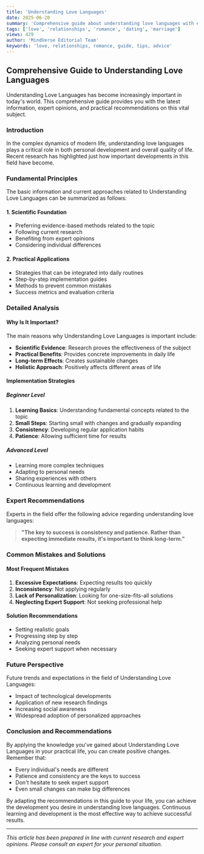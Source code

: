 ```yaml
---
title: 'Understanding Love Languages'
date: 2025-06-20
summary: 'Comprehensive guide about understanding love languages with expert insights and practical advice.'
tags: ['love', 'relationships', 'romance', 'dating', 'marriage']
views: 429
author: 'MindVerse Editorial Team'
keywords: 'love, relationships, romance, guide, tips, advice'
---
```


## Comprehensive Guide to Understanding Love Languages

Understanding Love Languages has become increasingly important in today's world. This comprehensive guide provides you with the latest information, expert opinions, and practical recommendations on this vital subject.

### Introduction

In the complex dynamics of modern life, understanding love languages plays a critical role in both personal development and overall quality of life. Recent research has highlighted just how important developments in this field have become.

### Fundamental Principles

The basic information and current approaches related to Understanding Love Languages can be summarized as follows:

#### 1. Scientific Foundation
- Preferring evidence-based methods related to the topic
- Following current research
- Benefiting from expert opinions
- Considering individual differences

#### 2. Practical Applications
- Strategies that can be integrated into daily routines
- Step-by-step implementation guides
- Methods to prevent common mistakes
- Success metrics and evaluation criteria

### Detailed Analysis

#### Why Is It Important?
The main reasons why Understanding Love Languages is important include:

- **Scientific Evidence**: Research proves the effectiveness of the subject
- **Practical Benefits**: Provides concrete improvements in daily life
- **Long-term Effects**: Creates sustainable changes
- **Holistic Approach**: Positively affects different areas of life

#### Implementation Strategies

##### Beginner Level
1. **Learning Basics**: Understanding fundamental concepts related to the topic
2. **Small Steps**: Starting small with changes and gradually expanding
3. **Consistency**: Developing regular application habits
4. **Patience**: Allowing sufficient time for results

##### Advanced Level
- Learning more complex techniques
- Adapting to personal needs
- Sharing experiences with others
- Continuous learning and development

### Expert Recommendations

Experts in the field offer the following advice regarding understanding love languages:

> **"The key to success is consistency and patience. Rather than expecting immediate results, it's important to think long-term."**

### Common Mistakes and Solutions

#### Most Frequent Mistakes
1. **Excessive Expectations**: Expecting results too quickly
2. **Inconsistency**: Not applying regularly
3. **Lack of Personalization**: Looking for one-size-fits-all solutions
4. **Neglecting Expert Support**: Not seeking professional help

#### Solution Recommendations
- Setting realistic goals
- Progressing step by step
- Analyzing personal needs
- Seeking expert support when necessary

### Future Perspective

Future trends and expectations in the field of Understanding Love Languages:

- Impact of technological developments
- Application of new research findings
- Increasing social awareness
- Widespread adoption of personalized approaches

### Conclusion and Recommendations

By applying the knowledge you've gained about Understanding Love Languages in your practical life, you can create positive changes. Remember that:

- Every individual's needs are different
- Patience and consistency are the keys to success
- Don't hesitate to seek expert support
- Even small changes can make big differences

By adapting the recommendations in this guide to your life, you can achieve the development you desire in understanding love languages. Continuous learning and development is the most effective way to achieve successful results.

---

*This article has been prepared in line with current research and expert opinions. Please consult an expert for your personal situation.*
